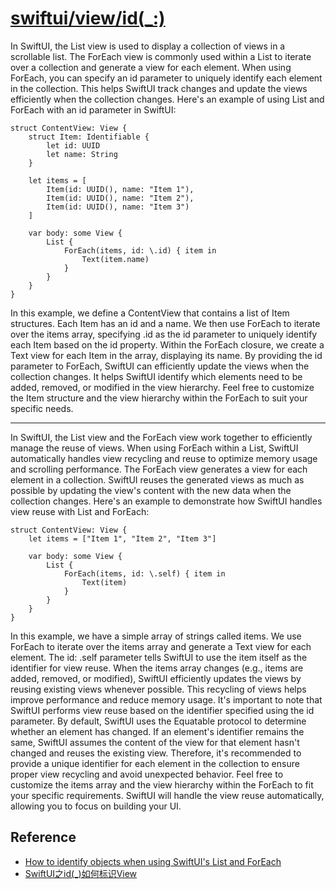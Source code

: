 # [swiftui/view/id(_:)](https://developer.apple.com/documentation/swiftui/view/id(_:))


In SwiftUI, the List view is used to display a collection of views in a scrollable list. The ForEach view is commonly used within a List to iterate over a collection and generate a view for each element.
When using ForEach, you can specify an id parameter to uniquely identify each element in the collection. This helps SwiftUI track changes and update the views efficiently when the collection changes.
Here's an example of using List and ForEach with an id parameter in SwiftUI:


```
struct ContentView: View {
    struct Item: Identifiable {
        let id: UUID
        let name: String
    }
    
    let items = [
        Item(id: UUID(), name: "Item 1"),
        Item(id: UUID(), name: "Item 2"),
        Item(id: UUID(), name: "Item 3")
    ]
    
    var body: some View {
        List {
            ForEach(items, id: \.id) { item in
                Text(item.name)
            }
        }
    }
}

```

In this example, we define a ContentView that contains a list of Item structures. Each Item has an id and a name. We then use ForEach to iterate over the items array, specifying .id as the id parameter to uniquely identify each Item based on the id property.
Within the ForEach closure, we create a Text view for each Item in the array, displaying its name.
By providing the id parameter to ForEach, SwiftUI can efficiently update the views when the collection changes. It helps SwiftUI identify which elements need to be added, removed, or modified in the view hierarchy.
Feel free to customize the Item structure and the view hierarchy within the ForEach to suit your specific needs.

---

In SwiftUI, the List view and the ForEach view work together to efficiently manage the reuse of views. When using ForEach within a List, SwiftUI automatically handles view recycling and reuse to optimize memory usage and scrolling performance.
The ForEach view generates a view for each element in a collection. SwiftUI reuses the generated views as much as possible by updating the view's content with the new data when the collection changes.
Here's an example to demonstrate how SwiftUI handles view reuse with List and ForEach:


```
struct ContentView: View {
    let items = ["Item 1", "Item 2", "Item 3"]
    
    var body: some View {
        List {
            ForEach(items, id: \.self) { item in
                Text(item)
            }
        }
    }
}

```

In this example, we have a simple array of strings called items. We use ForEach to iterate over the items array and generate a Text view for each element. The id: \.self parameter tells SwiftUI to use the item itself as the identifier for view reuse.
When the items array changes (e.g., items are added, removed, or modified), SwiftUI efficiently updates the views by reusing existing views whenever possible. This recycling of views helps improve performance and reduce memory usage.
It's important to note that SwiftUI performs view reuse based on the identifier specified using the id parameter. By default, SwiftUI uses the Equatable protocol to determine whether an element has changed. If an element's identifier remains the same, SwiftUI assumes the content of the view for that element hasn't changed and reuses the existing view.
Therefore, it's recommended to provide a unique identifier for each element in the collection to ensure proper view recycling and avoid unexpected behavior.
Feel free to customize the items array and the view hierarchy within the ForEach to fit your specific requirements. SwiftUI will handle the view reuse automatically, allowing you to focus on building your UI.


## Reference
- [How to identify objects when using SwiftUI's List and ForEach](https://tanaschita.com/20211014-identify-foreach-list-swiftui/)
- [SwiftUI之id(_)如何标识View](https://zhuanlan.zhihu.com/p/150958669)